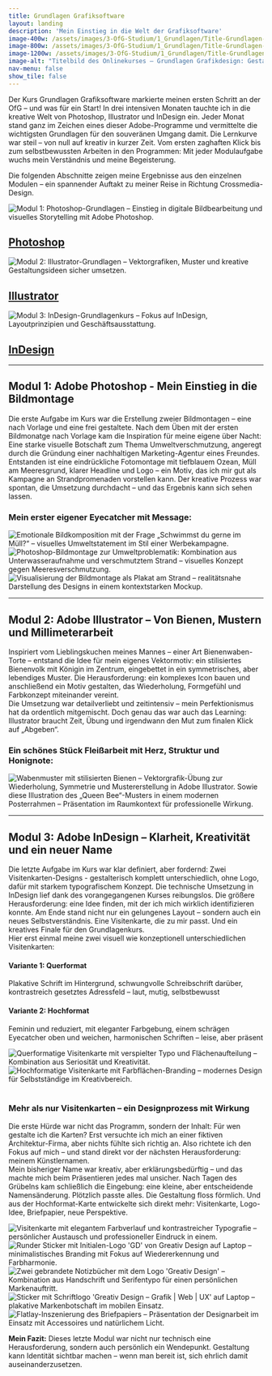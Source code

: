 ```yaml
---
title: Grundlagen Grafiksoftware
layout: landing
description: 'Mein Einstieg in die Welt der Grafiksoftware'
image-400w: /assets/images/3-OfG-Studium/1_Grundlagen/Title-Grundlagen-400w.jpg
image-800w: /assets/images/3-OfG-Studium/1_Grundlagen/Title-Grundlagen-800w.jpg
image-1200w: /assets/images/3-OfG-Studium/1_Grundlagen/Title-Grundlagen-1200w.jpg
image-alt: "Titelbild des Onlinekurses – Grundlagen Grafikdesign: Gestalterisches Arbeiten am iPad mit Farbpalette – kreative Umsetzung und Farbharmonie im Designprozess."
nav-menu: false
show_tile: false
---
```


<div id="main">
  <div class="inner">

  <!-- One -->
  <section id="Einleitung Grundlagen Grafiksoftware">
    <p>Der Kurs Grundlagen Grafiksoftware markierte meinen ersten Schritt an der OfG – und was für ein Start! In drei intensiven Monaten tauchte ich in die kreative Welt von Photoshop, Illustrator und InDesign ein. Jeder Monat stand ganz im Zeichen eines dieser Adobe-Programme und vermittelte die wichtigsten Grundlagen für den souveränen Umgang damit. Die Lernkurve war steil – von null auf kreativ in kurzer Zeit. Vom ersten zaghaften Klick bis zum selbstbewussten Arbeiten in den Programmen: Mit jeder Modulaufgabe wuchs mein Verständnis und meine Begeisterung.</p>
    <p>Die folgenden Abschnitte zeigen meine Ergebnisse aus den einzelnen Modulen – ein spannender Auftakt zu meiner Reise in Richtung Crossmedia-Design.</p>
  </section>

  <!-- Two -->
  <section class="bricks">
    <article class="style1">
      <span class="image">
        <img alt="Modul 1: Photoshop-Grundlagen – Einstieg in digitale Bildbearbeitung und visuelles Storytelling mit Adobe Photoshop."
            src="{% link assets/images/3-OfG-Studium/1_Grundlagen/Grundlagen_Modul-01-375w.jpg %}"
        >
      </span>
      <a href="#modul-1">
        <h2>Photoshop</h2>
      </a>
    </article>
    <article class="style2">
      <span class="image">
        <img alt="Modul 2: Illustrator-Grundlagen – Vektorgrafiken, Muster und kreative Gestaltungsideen sicher umsetzen."
            src="{% link assets/images/3-OfG-Studium/1_Grundlagen/Grundlagen_Modul-02-375w.jpg %}"
        >
      </span>
      <a href="#modul-2">
        <h2>Illustrator</h2>
      </a>
    </article>
    <article class="style3">
      <span class="image">
        <img alt="Modul 3: InDesign-Grundlagenkurs – Fokus auf InDesign, Layoutprinzipien und Geschäftsausstattung."
            src="{% link assets/images/3-OfG-Studium/1_Grundlagen/Grundlagen_Modul-03-375w.jpg %}"
        >
      </span>
      <a href="#modul-3">
        <h2>InDesign</h2>
      </a>
    </article>
  </section>
  <hr />

  <!-- Three -->
  <section id="modul-1" class="anchor">
    <h2>Modul 1: Adobe Photoshop - Mein Einstieg in die Bildmontage</h2>
    <p>Die erste Aufgabe im Kurs war die Erstellung zweier Bildmontagen – eine nach Vorlage und eine frei gestaltete. Nach dem Üben mit der ersten Bildmonatge nach Vorlage kam die Inspiration für meine eigene über Nacht: Eine starke visuelle Botschaft zum Thema Umweltverschmutzung, angeregt durch die Gründung einer nachhaltigen Marketing-Agentur eines Freundes.<br>Entstanden ist eine eindrückliche Fotomontage mit tiefblauem Ozean, Müll am Meeresgrund, klarer Headline und Logo – ein Motiv, das ich mir gut als Kampagne an Strandpromenaden vorstellen kann. Der kreative Prozess war spontan, die Umsetzung durchdacht – und das Ergebnis kann sich sehen lassen.</p>
    <h3 style="text-align: left;">Mein erster eigener Eyecatcher mit Message:</h3>
      <glider-gallery lightbox-id="Grundlagen Photoshop">
          <img 
            alt="Emotionale Bildkomposition mit der Frage „Schwimmst du gerne im Müll?“ – visuelles Umweltstatement im Stil einer Werbekampagne." 
            src="{% link /assets/images/3-OfG-Studium/1_Grundlagen/Grundlagen_Modul-01_Bildmontage-OzeanMuell-1200w.jpg %}" 
            srcset="
                {% link /assets/images/3-OfG-Studium/1_Grundlagen/Grundlagen_Modul-01_Bildmontage-OzeanMuell-100w.jpg %} 100w
                , {% link /assets/images/3-OfG-Studium/1_Grundlagen/Grundlagen_Modul-01_Bildmontage-OzeanMuell-400w.jpg %} 400w
                , {% link /assets/images/3-OfG-Studium/1_Grundlagen/Grundlagen_Modul-01_Bildmontage-OzeanMuell-800w.jpg %} 800w
                , {% link /assets/images/3-OfG-Studium/1_Grundlagen/Grundlagen_Modul-01_Bildmontage-OzeanMuell-1200w.jpg %} 1200w
            "
            sizes="80vw"
          />
          <img 
            alt="Photoshop-Bildmontage zur Umweltproblematik: Kombination aus Unterwasseraufnahme und verschmutztem Strand – visuelles Konzept gegen Meeresverschmutzung." 
            title="Credits: 
            Ozean - Unsplash.de Christopher Politano
            Strand mit Müll - Unsplash.de Cristian Palmer
            Logo - Iconfinder.com Planet Earth"
            src="{% link /assets/images/3-OfG-Studium/1_Grundlagen/Grundlagen_Modul-01_Bild-und-Montage-OzeanMuell-1200w.jpg %}" 
            srcset="
                {% link /assets/images/3-OfG-Studium/1_Grundlagen/Grundlagen_Modul-01_Bild-und-Montage-OzeanMuell-100w.jpg %} 100w
                , {% link /assets/images/3-OfG-Studium/1_Grundlagen/Grundlagen_Modul-01_Bild-und-Montage-OzeanMuell-400w.jpg %} 400w
                , {% link /assets/images/3-OfG-Studium/1_Grundlagen/Grundlagen_Modul-01_Bild-und-Montage-OzeanMuell-800w.jpg %} 800w
                , {% link /assets/images/3-OfG-Studium/1_Grundlagen/Grundlagen_Modul-01_Bild-und-Montage-OzeanMuell-1200w.jpg %} 1200w
            "
            sizes="80vw"
          />
          <img 
            alt="Visualisierung der Bildmontage als Plakat am Strand – realitätsnahe Darstellung des Designs in einem kontextstarken Mockup." 
            src="{% link /assets/images/3-OfG-Studium/1_Grundlagen/Grundlagen_Modul-01_Bildmontage-OzeanMuell-Mockup-1200w.jpg %}" 
            srcset="
                {% link /assets/images/3-OfG-Studium/1_Grundlagen/Grundlagen_Modul-01_Bildmontage-OzeanMuell-Mockup-100w.jpg %} 100w
                , {% link /assets/images/3-OfG-Studium/1_Grundlagen/Grundlagen_Modul-01_Bildmontage-OzeanMuell-Mockup-400w.jpg %} 400w
                , {% link /assets/images/3-OfG-Studium/1_Grundlagen/Grundlagen_Modul-01_Bildmontage-OzeanMuell-Mockup-800w.jpg %} 800w
                , {% link /assets/images/3-OfG-Studium/1_Grundlagen/Grundlagen_Modul-01_Bildmontage-OzeanMuell-Mockup-1200w.jpg %} 1200w
            "
            sizes="80vw"
          />
      </glider-gallery>
  </section>

  <hr />

  <!-- Four -->
  <section id="modul-2" class="anchor">
    <h2>Modul 2: Adobe Illustrator – Von Bienen, Mustern und Millimeterarbeit</h2>
    <p>Inspiriert vom Lieblingskuchen meines Mannes – einer Art Bienenwaben-Torte – entstand die Idee für mein eigenes Vektormotiv: ein stilisiertes Bienenvolk mit Königin im Zentrum, eingebettet in ein symmetrisches, aber lebendiges Muster. Die Herausforderung: ein komplexes Icon bauen und anschließend ein Motiv gestalten, das Wiederholung, Formgefühl und Farbkonzept miteinander vereint.<br>Die Umsetzung war detailverliebt und zeitintensiv – mein Perfektionismus hat da ordentlich mitgemischt. Doch genau das war auch das Learning: Illustrator braucht Zeit, Übung und irgendwann den Mut zum finalen Klick auf „Abgeben“.</p>
    <h3 style="text-align: left;">Ein schönes Stück Fleißarbeit mit Herz, Struktur und Honignote:</h3>
    <image-lightbox>
      <img
          alt="Wabenmuster mit stilisierten Bienen – Vektorgrafik-Übung zur Wiederholung, Symmetrie und Mustererstellung in Adobe Illustrator. Sowie diese Illustration des „Queen Bee“-Musters in einem modernen Posterrahmen – Präsentation im Raumkontext für professionelle Wirkung." 
          src="{% link /assets/images/3-OfG-Studium/1_Grundlagen/Grundlagen_Modul-02_Vektor-Biene-Mockup-1200w.jpg %}" 
          srcset="
              {% link /assets/images/3-OfG-Studium/1_Grundlagen/Grundlagen_Modul-02_Vektor-Biene-Mockup-100w.jpg %} 100w
              , {% link /assets/images/3-OfG-Studium/1_Grundlagen/Grundlagen_Modul-02_Vektor-Biene-Mockup-400w.jpg %} 400w
              , {% link /assets/images/3-OfG-Studium/1_Grundlagen/Grundlagen_Modul-02_Vektor-Biene-Mockup-800w.jpg %} 800w
              , {% link /assets/images/3-OfG-Studium/1_Grundlagen/Grundlagen_Modul-02_Vektor-Biene-Mockup-1200w.jpg %} 1200w
          "
          sizes="80vw"
          class="image image__center" 
        />
      </image-lightbox>
  </section>

  <hr />

  <!-- Five -->
  <section id="modul-3" class="anchor">
    <h2>Modul 3: Adobe InDesign – Klarheit, Kreativität und ein neuer Name</h2>
    <p>Die letzte Aufgabe im Kurs war klar definiert, aber fordernd: Zwei Visitenkarten-Designs - gestalterisch komplett unterschiedlich, ohne Logo, dafür mit starkem typografischem Konzept. Die technische Umsetzung in InDesign lief dank des vorangegangenen Kurses reibungslos. Die größere Herausforderung: eine Idee finden, mit der ich mich wirklich identifizieren konnte. Am Ende stand nicht nur ein gelungenes Layout – sondern auch ein neues Selbstverständnis. Eine Visitenkarte, die zu mir passt. Und ein kreatives Finale für den Grundlagenkurs.<br>Hier erst einmal meine zwei visuell wie konzeptionell unterschiedlichen Visitenkarten:</p>
    <div class="row">
      <div class="6u 12u$(medium)">
        <h4>Variante 1: Querformat</h4>
        <p>Plakative Schrift im Hintergrund, schwungvolle Schreibschrift darüber, kontrastreich gesetztes Adressfeld – laut, mutig, selbstbewusst</p>
      </div>
      <div class="6u 12u$(medium)">
        <h4>Variante 2: Hochformat</h4>
        <p>Feminin und reduziert, mit eleganter Farbgebung, einem schrägen Eyecatcher oben und weichen, harmonischen Schriften – leise, aber präsent</p>
      </div>
    </div>
    <image-compare class="image image__center" data-position="center center">
        <img 
          slot="image-1" 
          alt="Querformatige Visitenkarte mit verspielter Typo und Flächenaufteilung – Kombination aus Seriosität und Kreativität." 
          src="{% link /assets/images/3-OfG-Studium/1_Grundlagen/Grundlagen_Modul-03_Visitenkarte-Version1-1200w.jpg %}"
          srcset="
            {% link /assets/images/3-OfG-Studium/1_Grundlagen/Grundlagen_Modul-03_Visitenkarte-Version1-100w.jpg %} 100w
            , {% link /assets/images/3-OfG-Studium/1_Grundlagen/Grundlagen_Modul-03_Visitenkarte-Version1-400w.jpg %} 400w
            , {% link /assets/images/3-OfG-Studium/1_Grundlagen/Grundlagen_Modul-03_Visitenkarte-Version1-800w.jpg %} 800w
            , {% link /assets/images/3-OfG-Studium/1_Grundlagen/Grundlagen_Modul-03_Visitenkarte-Version1-1200w.jpg %} 1200w
          "
          sizes="50vw"
        />
        <img 
          slot="image-2" 
          alt="Hochformatige Visitenkarte mit Farbflächen-Branding – modernes Design für Selbstständige im Kreativbereich." 
          src="{% link /assets/images/3-OfG-Studium/1_Grundlagen/Grundlagen_Modul-03_Visitenkarte-Version2-1200w.jpg %}"
          srcset="
            {% link /assets/images/3-OfG-Studium/1_Grundlagen/Grundlagen_Modul-03_Visitenkarte-Version2-100w.jpg %} 100w
            , {% link /assets/images/3-OfG-Studium/1_Grundlagen/Grundlagen_Modul-03_Visitenkarte-Version2-400w.jpg %} 400w
            , {% link /assets/images/3-OfG-Studium/1_Grundlagen/Grundlagen_Modul-03_Visitenkarte-Version2-800w.jpg %} 800w
            , {% link /assets/images/3-OfG-Studium/1_Grundlagen/Grundlagen_Modul-03_Visitenkarte-Version2-1200w.jpg %} 1200w
          "
          sizes="50vw"
        />
    </image-compare>
    <br>
    <br>
      <h3>Mehr als nur Visitenkarten – ein Designprozess mit Wirkung</h3>
      <p>Die erste Hürde war nicht das Programm, sondern der Inhalt: Für wen gestalte ich die Karten? Erst versuchte ich mich an einer fiktiven Architektur-Firma, aber nichts fühlte sich richtig an. Also richtete ich den Fokus auf mich – und stand direkt vor der nächsten Herausforderung: meinem Künstlernamen.<br>Mein bisheriger Name war kreativ, aber erklärungsbedürftig – und das machte mich beim Präsentieren jedes mal unsicher. Nach Tagen des Grübelns kam schließlich die Eingebung: eine kleine, aber entscheidende Namensänderung. Plötzlich passte alles. Die Gestaltung floss förmlich. Und aus der Hochformat-Karte entwickelte sich direkt mehr: Visitenkarte, Logo-Idee, Briefpapier, neue Perspektive.</p>
      <glider-gallery lightbox-id="visitenkarten" per-view-max="4">
          <img 
            alt="Visitenkarte mit elegantem Farbverlauf und kontrastreicher Typografie – persönlicher Austausch und professioneller Eindruck in einem." 
            src="{% link /assets/images/3-OfG-Studium/1_Grundlagen/Grundlagen_Modul-03_Visitenkarte-Mockup-Version2-1200w.jpg %}" 
            srcset="
                {% link /assets/images/3-OfG-Studium/1_Grundlagen/Grundlagen_Modul-03_Visitenkarte-Mockup-Version2-100w.jpg %} 100w
                , {% link /assets/images/3-OfG-Studium/1_Grundlagen/Grundlagen_Modul-03_Visitenkarte-Mockup-Version2-400w.jpg %} 400w
                , {% link /assets/images/3-OfG-Studium/1_Grundlagen/Grundlagen_Modul-03_Visitenkarte-Mockup-Version2-800w.jpg %} 800w
                , {% link /assets/images/3-OfG-Studium/1_Grundlagen/Grundlagen_Modul-03_Visitenkarte-Mockup-Version2-1200w.jpg %} 1200w
            "
            sizes="80vw"
          />
          <img 
            alt="Runder Sticker mit Initialen-Logo 'GD' von Greativ Design auf Laptop – minimalistisches Branding mit Fokus auf Wiedererkennung und Farbharmonie." 
            src="{% link /assets/images/3-OfG-Studium/1_Grundlagen/Grundlagen_Modul-03_Logo-Sticker-Version1-1200w.jpg %}" 
            srcset="
                {% link /assets/images/3-OfG-Studium/1_Grundlagen/Grundlagen_Modul-03_Logo-Sticker-Version1-100w.jpg %} 100w
                , {% link /assets/images/3-OfG-Studium/1_Grundlagen/Grundlagen_Modul-03_Logo-Sticker-Version1-400w.jpg %} 400w
                , {% link /assets/images/3-OfG-Studium/1_Grundlagen/Grundlagen_Modul-03_Logo-Sticker-Version1-800w.jpg %} 800w
                , {% link /assets/images/3-OfG-Studium/1_Grundlagen/Grundlagen_Modul-03_Logo-Sticker-Version1-1200w.jpg %} 1200w
            "
            sizes="80vw"
          />
          <img 
            alt="Zwei gebrandete Notizbücher mit dem Logo 'Greativ Design' – Kombination aus Handschrift und Serifentypo für einen persönlichen Markenauftritt." 
            src="{% link /assets/images/3-OfG-Studium/1_Grundlagen/Grundlagen_Modul-03_Logo-Notizbuch-1200w.jpg %}" 
            srcset="
                {% link /assets/images/3-OfG-Studium/1_Grundlagen/Grundlagen_Modul-03_Logo-Notizbuch-100w.jpg %} 100w
                , {% link /assets/images/3-OfG-Studium/1_Grundlagen/Grundlagen_Modul-03_Logo-Notizbuch-400w.jpg %} 400w
                , {% link /assets/images/3-OfG-Studium/1_Grundlagen/Grundlagen_Modul-03_Logo-Notizbuch-800w.jpg %} 800w
                , {% link /assets/images/3-OfG-Studium/1_Grundlagen/Grundlagen_Modul-03_Logo-Notizbuch-1200w.jpg %} 1200w
            "
            sizes="80vw"
          />
          <img 
            alt="Sticker mit Schriftlogo 'Greativ Design – Grafik | Web | UX' auf Laptop – plakative Markenbotschaft im mobilen Einsatz." 
            src="{% link /assets/images/3-OfG-Studium/1_Grundlagen/Grundlagen_Modul-03_Logo-Sticker-Version2-1200w.jpg %}" 
            srcset="
                {% link /assets/images/3-OfG-Studium/1_Grundlagen/Grundlagen_Modul-03_Logo-Sticker-Version2-100w.jpg %} 100w
                , {% link /assets/images/3-OfG-Studium/1_Grundlagen/Grundlagen_Modul-03_Logo-Sticker-Version2-400w.jpg %} 400w
                , {% link /assets/images/3-OfG-Studium/1_Grundlagen/Grundlagen_Modul-03_Logo-Sticker-Version2-800w.jpg %} 800w
                , {% link /assets/images/3-OfG-Studium/1_Grundlagen/Grundlagen_Modul-03_Logo-Sticker-Version2-1200w.jpg %} 1200w
            "
            sizes="80vw"
          />
          <img 
            alt="Flatlay-Inszenierung des Briefpapiers – Präsentation der Designarbeit im Einsatz mit Accessoires und natürlichem Licht." 
            src="{% link /assets/images/3-OfG-Studium/1_Grundlagen/Grundlagen_Modul-03_Briefpapier-Mockup2-1200w.jpg %}" 
            srcset="
                {% link /assets/images/3-OfG-Studium/1_Grundlagen/Grundlagen_Modul-03_Briefpapier-Mockup2-100w.jpg %} 100w
                , {% link /assets/images/3-OfG-Studium/1_Grundlagen/Grundlagen_Modul-03_Briefpapier-Mockup2-400w.jpg %} 400w
                , {% link /assets/images/3-OfG-Studium/1_Grundlagen/Grundlagen_Modul-03_Briefpapier-Mockup2-800w.jpg %} 800w
                , {% link /assets/images/3-OfG-Studium/1_Grundlagen/Grundlagen_Modul-03_Briefpapier-Mockup2-1200w.jpg %} 1200w
            "
            sizes="80vw"
          />
      </glider-gallery>
      <br>
      <p><strong>Mein Fazit:</strong> Dieses letzte Modul war nicht nur technisch eine Herausforderung, sondern auch persönlich ein Wendepunkt. Gestaltung kann Identität sichtbar machen – wenn man bereit ist, sich ehrlich damit auseinanderzusetzen.</p>
  </section>
</div>
